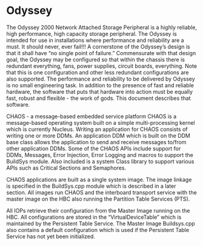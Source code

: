 # Odyssey
The Odyssey 2000 Network Attached Storage Peripheral is a highly reliable, high performance, high capacity storage peripheral.  The Odyssey is intended for use in installations where performance and reliability are a must.  It should never, ever fail!!! A cornerstone of the Odyssey’s design is that it shall have “no single point of failure.”  Commensurate with that design goal, the Odyssey may be configured so that within the chassis there is redundant everything, fans, power supplies, circuit boards, everything.  Note that this is one configuration and other less redundant configurations are also supported.
The performance and reliability to be delivered by Odyssey is no small engineering task.  In addition to the presence of fast and reliable hardware, the software that puts that hardware into action must be equally fast, robust and flexible - the work of gods.  This document describes that software.

CHAOS - a message-based embedded service platform
CHAOS is a message-based operating system built on a simple multi-processing kernel which is currently Nucleus.
Writing an application for CHAOS consists of writing one or more DDMs. An application DDM which is built on the DDM base class
allows the application to send and receive messages to/from other application DDMs.
Some of the CHAOS APIs include support for DDMs, Messages, Error Injection, Error Logging and macros to support the 
BuildSys module. Also included is a system Class library to support various APIs such as Critical Sections and Semaphores.

CHAOS applications are built as a single system image. 
The image linkage is specified in the BuildSys.cpp module which is described in a later section.
All images run CHAOS and the interboard transport service with the master image on the HBC also running the 
Partition Table Services (PTS).

All IOPs retrieve their configuration from the Master Image running on the HBC. 
All configurations are stored in the “VirtualDeviceTable” which is maintained by the Persistent Table Service. 
The Master Image Buildsys.cpp also contains a default configuration which is used if the Persistent Table Service 
has not yet been initialized.
